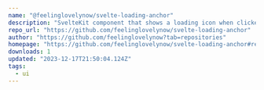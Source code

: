 ```yaml
---
name: "@feelinglovelynow/svelte-loading-anchor"
description: "SvelteKit component that shows a loading icon when clicked and stops loading after the page navigates"
repo_url: "https://github.com/feelinglovelynow/svelte-loading-anchor"
author: "https://github.com/feelinglovelynow?tab=repositories"
homepage: "https://github.com/feelinglovelynow/svelte-loading-anchor#readme"
downloads: 1
updated: "2023-12-17T21:50:04.124Z"
tags: 
  - ui
---
```


